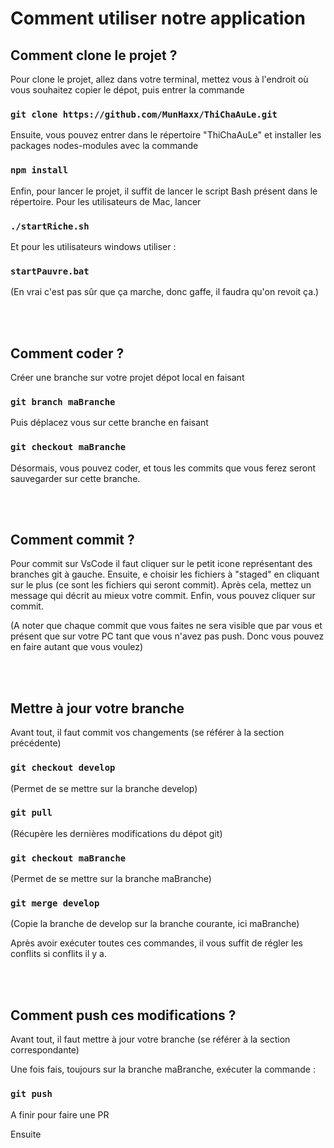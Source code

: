 # Comment utiliser notre application

## Comment clone le projet ?

Pour clone le projet, allez dans votre terminal, mettez vous à l'endroit où vous souhaitez copier le dépot, puis entrer la commande

### `git clone https://github.com/MunHaxx/ThiChaAuLe.git`

Ensuite, vous pouvez entrer dans le répertoire "ThiChaAuLe" et installer les packages nodes-modules avec la commande

### `npm install`

Enfin, pour lancer le projet, il suffit de lancer le script Bash présent dans le répertoire. Pour les utilisateurs de Mac, lancer 

### `./startRiche.sh`

Et pour les utilisateurs windows utiliser :

### `startPauvre.bat`
(En vrai c'est pas sûr que ça marche, donc gaffe, il faudra qu'on revoit ça.) 

<br><br>

## Comment coder ?
Créer une branche sur votre projet dépot local en faisant 
### `git branch maBranche`

Puis déplacez vous sur cette branche en faisant

### `git checkout maBranche`

Désormais, vous pouvez coder, et tous les commits que vous ferez seront sauvegarder sur cette branche.

<br><br>

## Comment commit ?

Pour commit sur VsCode il faut cliquer sur le petit icone représentant des branches git à gauche. Ensuite, e choisir les fichiers à "staged" en cliquant sur le plus (ce sont les fichiers qui seront commit). Après cela, mettez un message qui décrit au mieux votre commit. Enfin, vous pouvez cliquer sur commit.

(A noter que chaque commit que vous faites ne sera visible que par vous et présent que sur votre PC tant que vous n'avez pas push. Donc vous pouvez en faire autant que vous voulez)

<br><br>

## Mettre à jour votre branche
Avant tout, il faut commit vos changements (se référer à la section précédente)

### `git checkout develop`
(Permet de se mettre sur la branche develop)

### `git pull`
(Récupère les dernières modifications du dépot git)

### `git checkout maBranche`
(Permet de se mettre sur la branche maBranche)

### `git merge develop`
(Copie la branche de develop sur la branche courante, ici maBranche)

Après avoir exécuter toutes ces commandes, il vous suffit de régler les conflits si conflits il y a. 

<br><br>

## Comment push ces modifications ?

Avant tout, il faut mettre à jour votre branche (se référer à la section correspondante)

Une fois fais, toujours sur la branche maBranche, exécuter la commande :

### `git push`

A finir pour faire une PR

Ensuite 